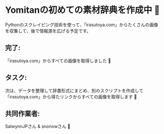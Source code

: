 # Yomitanの初めての素材辞典を作成中 📸
Pythonのスクレイピング技術を使って、「irasutoya.com」からたくさんの画像を収集して、後で情報源を広げる予定です。

## 完了:
「irasutoya.com」からすべての画像を取得しました 🎉

## タスク:
次は、データを整理して辞書形式にまとめ、別のスクリプトを作成して「irasutoya.com」から得たリンクからすべての画像を取得します 📝

## 共同作業者:
SalwynnJPさん & snonowさん 🤝
